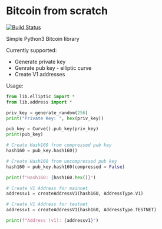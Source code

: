 # Bitcoin from scratch 

[![Build Status](https://travis-ci.org/gustavonalle/bfs.svg?branch=master)](https://travis-ci.org/gustavonalle/bfs/)

Simple Python3 Bitcoin library

Currently supported:

* Generate private key
* Genrate pub key - elliptic curve
* Create V1 addresses

Usage:

```python
from lib.elliptic import *
from lib.address import *

priv_key = generate_random(256)
print("Private Key: ", hex(priv_key))

pub_key = Curve().pub_key(priv_key)
print(pub_key)

# Create Hash160 from compressed pub key
hash160 = pub_key.hash160()

# Create Hash160 from uncompressed pub key
hash160 = pub_key.hash160(compressed = False)

print(f"Hash160: {hash160.hex()}")

# Create V1 Address for mainnet
addressv1 = createAddressV1(hash160, AddressType.V1)

# Create V1 Address for testnet
addressv1 = createAddressV1(hash160, AddressType.TESTNET)

print(f"Address (v1): {addressv1}")

```
